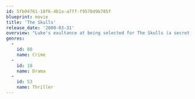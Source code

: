 ```yaml
---
id: 5fb04761-18f6-4b1a-a7ff-f9578d9b785f
blueprint: movie
title: 'The Skulls'
release_date: '2000-03-31'
overview: "Luke's exultance at being selected for The Skulls (a secret society bred within the walls of a prominent Ivy League Campus) is soon overshadowed when he realises that all is 'not well in Wonderland'. For The Skulls is a breeding ground for the future powerful and elite. It's not only a far cry from his working class background, but it also hallows its own deep and dark secrets."
genres:
  -
    id: 80
    name: Crime
  -
    id: 18
    name: Drama
  -
    id: 53
    name: Thriller
---
```

